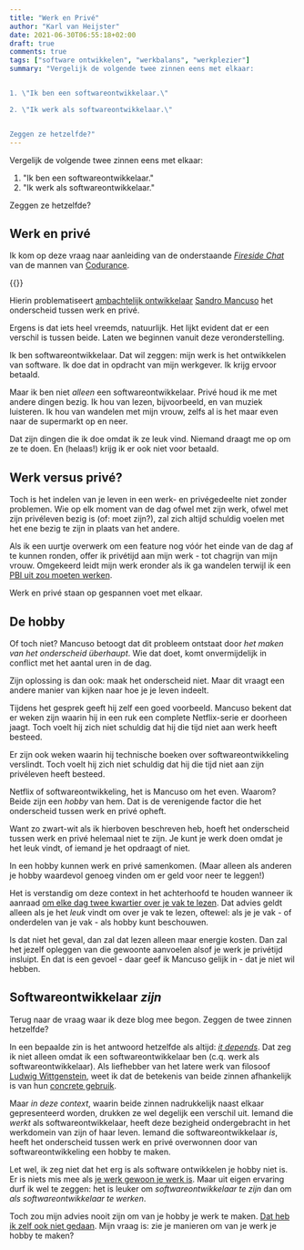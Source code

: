```yaml
---
title: "Werk en Privé"
author: "Karl van Heijster"
date: 2021-06-30T06:55:18+02:00
draft: true
comments: true
tags: ["software ontwikkelen", "werkbalans", "werkplezier"]
summary: "Vergelijk de volgende twee zinnen eens met elkaar:


1. \"Ik ben een softwareontwikkelaar.\"

2. \"Ik werk als softwareontwikkelaar.\"


Zeggen ze hetzelfde?"
---
```


Vergelijk de volgende twee zinnen eens met elkaar:


1. "Ik ben een softwareontwikkelaar."
2. "Ik werk als softwareontwikkelaar."


Zeggen ze hetzelfde?


## Werk en privé


Ik kom op deze vraag naar aanleiding van de onderstaande [*Fireside Chat*](https://www.google.com/search?rlz=1C1GCEU_nlNL923NL923&tbm=vid&q=codurance+fireside+chat&sa=X&ved=2ahUKEwi3xszA_8PxAhWlgf0HHWZ5DT0Q8ccDegQIBRAD&biw=1536&bih=722) van de mannen van [Codurance](https://www.codurance.com/).


{{<youtube id="5WjisyIXmG4" title="Fireside Chat #1: Career progression" >}}
<br>

Hierin problematiseert [ambachtelijk ontwikkelaar](https://en.wikipedia.org/wiki/Software_craftsmanship) [Sandro Mancuso](https://twitter.com/sandromancuso) het onderscheid tussen werk en privé.


Ergens is dat iets heel vreemds, natuurlijk. Het lijkt evident dat er een verschil is tussen beide. Laten we beginnen vanuit deze veronderstelling.


Ik ben softwareontwikkelaar. Dat wil zeggen: mijn werk is het ontwikkelen van software. Ik doe dat in opdracht van mijn werkgever. Ik krijg ervoor betaald.


Maar ik ben niet *alleen* een softwareontwikkelaar. Privé houd ik me met andere dingen bezig. Ik hou van lezen, bijvoorbeeld, en van muziek luisteren. Ik hou van wandelen met mijn vrouw, zelfs al is het maar even naar de supermarkt op en neer.


Dat zijn dingen die ik doe omdat ik ze leuk vind. Niemand draagt me op om ze te doen. En (helaas!) krijg ik er ook niet voor betaald.


## Werk versus privé?


Toch is het indelen van je leven in een werk- en privégedeelte niet zonder problemen. Wie op elk moment van de dag ofwel met zijn werk, ofwel met zijn privéleven bezig is (of: moet zijn?), zal zich altijd schuldig voelen met het ene bezig te zijn in plaats van het andere.


Als ik een uurtje overwerk om een feature nog vóór het einde van de dag af te kunnen ronden, offer ik privétijd aan mijn werk - tot chagrijn van mijn vrouw. Omgekeerd leidt mijn werk eronder als ik ga wandelen terwijl ik een [PBI uit zou moeten werken](/blog/21/06/schrijf-pbis-en-doe-het-goed).


Werk en privé staan op gespannen voet met elkaar.


## De hobby


Of toch niet? Mancuso betoogt dat dit probleem ontstaat door *het maken van het onderscheid überhaupt*. Wie dat doet, komt onvermijdelijk in conflict met het aantal uren in de dag. 


Zijn oplossing is dan ook: maak het onderscheid niet. Maar dit vraagt een andere manier van kijken naar hoe je je leven indeelt. 


Tijdens het gesprek geeft hij zelf een goed voorbeeld. Mancuso bekent dat er weken zijn waarin hij in een ruk een complete Netflix-serie er doorheen jaagt. Toch voelt hij zich niet schuldig dat hij die tijd niet aan werk heeft besteed.


Er zijn ook weken waarin hij technische boeken over softwareontwikkeling verslindt. Toch voelt hij zich niet schuldig dat hij die tijd niet aan zijn privéleven heeft besteed.


Netflix of softwareontwikkeling, het is Mancuso om het even. Waarom? Beide zijn een *hobby* van hem. Dat is de verenigende factor die het onderscheid tussen werk en privé opheft.


Want zo zwart-wit als ik hierboven beschreven heb, hoeft het onderscheid tussen werk en privé helemaal niet te zijn. Je kunt je werk doen omdat je het leuk vindt, of iemand je het opdraagt of niet.


In een hobby kunnen werk en privé samenkomen. (Maar alleen als anderen je hobby waardevol genoeg vinden om er geld voor neer te leggen!)


Het is verstandig om deze context in het achterhoofd te houden wanneer ik aanraad [om elke dag twee kwartier over je vak te lezen](/blog/21/05/lees-elke-dag-een-kwartier-over-je-vak). Dat advies geldt alleen als je het *leuk* vindt om over je vak te lezen, oftewel: als je je vak - of onderdelen van je vak - als hobby kunt beschouwen. 


Is dat niet het geval, dan zal dat lezen alleen maar energie kosten. Dan zal het jezelf opleggen van die gewoonte aanvoelen alsof je werk je privétijd insluipt. En dat is een gevoel - daar geef ik Mancuso gelijk in - dat je niet wil hebben.


## Softwareontwikkelaar *zijn*


Terug naar de vraag waar ik deze blog mee begon. Zeggen de twee zinnen hetzelfde?


In een bepaalde zin is het antwoord hetzelfde als altijd: [*it depends*](https://sensinum.com/why-you-should-learn-to-cherish-the-answer-it-depends/). Dat zeg ik niet alleen omdat ik een softwareontwikkelaar ben (c.q. werk als softwareontwikkelaar). Als liefhebber van het latere werk van filosoof [Ludwig Wittgenstein](https://plato.stanford.edu/entries/wittgenstein/), weet ik dat de betekenis van beide zinnen afhankelijk is van hun [concrete gebruik](https://plato.stanford.edu/entries/wittgenstein/#MeanUse).


Maar *in deze context*, waarin beide zinnen nadrukkelijk naast elkaar gepresenteerd worden, drukken ze wel degelijk een verschil uit. Iemand die *werkt* als softwareontwikkelaar, heeft deze bezigheid ondergebracht in het werkdomein van zijn of haar leven. Iemand die softwareontwikkelaar *is*, heeft het onderscheid tussen werk en privé overwonnen door van softwareontwikkeling een hobby te maken.


Let wel, ik zeg niet dat het erg is als software ontwikkelen je hobby niet is. Er is niets mis mee als [je werk gewoon je werk is](https://www.youtube.com/watch?v=0N4Xf0ZexvQ). Maar uit eigen ervaring durf ik wel te zeggen: het is leuker om *softwareontwikkelaar te zijn* dan om *als softwareontwikkelaar te werken*.


Toch zou mijn advies nooit zijn om van je hobby je werk te maken. [Dat heb ik zelf ook niet gedaan](https://magazine.bazarow.com/bazarow-magazine-1-2021/waarom-lezen-deel-2/). Mijn vraag is: zie je manieren om van je werk je hobby te maken?
